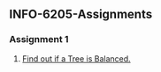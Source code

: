 ## INFO-6205-Assignments

### Assignment 1
1. [Find out if a Tree is Balanced.](./Assignment_01/Problem1.java)